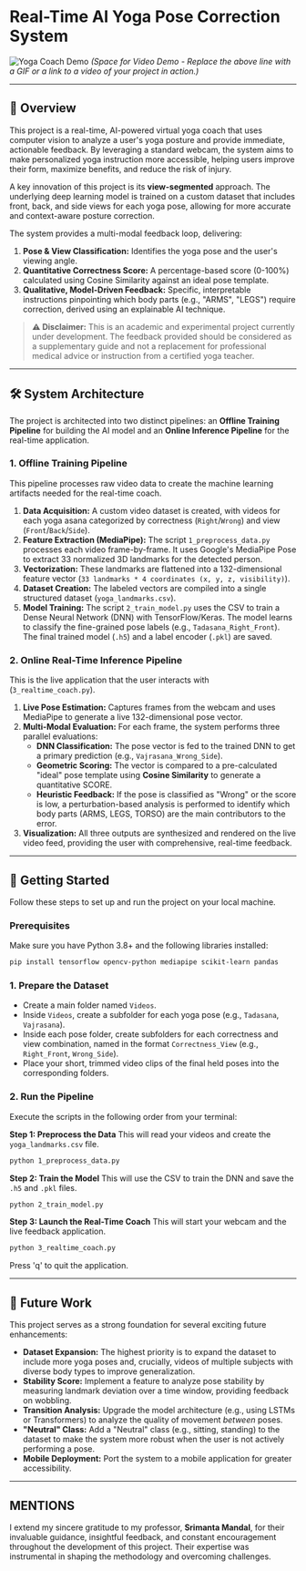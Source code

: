 # Real-Time AI Yoga Pose Correction System

![Yoga Coach Demo](https-placeholder-for-your-gif-or-video-link.gif)
*(Space for Video Demo - Replace the above line with a GIF or a link to a video of your project in action.)*

---

## 📖 Overview

This project is a real-time, AI-powered virtual yoga coach that uses computer vision to analyze a user's yoga posture and provide immediate, actionable feedback. By leveraging a standard webcam, the system aims to make personalized yoga instruction more accessible, helping users improve their form, maximize benefits, and reduce the risk of injury.

A key innovation of this project is its **view-segmented** approach. The underlying deep learning model is trained on a custom dataset that includes front, back, and side views for each yoga pose, allowing for more accurate and context-aware posture correction.

The system provides a multi-modal feedback loop, delivering:
1.  **Pose & View Classification:** Identifies the yoga pose and the user's viewing angle.
2.  **Quantitative Correctness Score:** A percentage-based score (0-100%) calculated using Cosine Similarity against an ideal pose template.
3.  **Qualitative, Model-Driven Feedback:** Specific, interpretable instructions pinpointing which body parts (e.g., "ARMS", "LEGS") require correction, derived using an explainable AI technique.

> **⚠️ Disclaimer:** This is an academic and experimental project currently under development. The feedback provided should be considered as a supplementary guide and not a replacement for professional medical advice or instruction from a certified yoga teacher.

---

## 🛠️ System Architecture

The project is architected into two distinct pipelines: an **Offline Training Pipeline** for building the AI model and an **Online Inference Pipeline** for the real-time application.

### 1. Offline Training Pipeline
This pipeline processes raw video data to create the machine learning artifacts needed for the real-time coach.

1.  **Data Acquisition:** A custom video dataset is created, with videos for each yoga asana categorized by correctness (`Right`/`Wrong`) and view (`Front`/`Back`/`Side`).
2.  **Feature Extraction (MediaPipe):** The script `1_preprocess_data.py` processes each video frame-by-frame. It uses Google's MediaPipe Pose to extract 33 normalized 3D landmarks for the detected person.
3.  **Vectorization:** These landmarks are flattened into a 132-dimensional feature vector (`33 landmarks * 4 coordinates (x, y, z, visibility)`).
4.  **Dataset Creation:** The labeled vectors are compiled into a single structured dataset (`yoga_landmarks.csv`).
5.  **Model Training:** The script `2_train_model.py` uses the CSV to train a Dense Neural Network (DNN) with TensorFlow/Keras. The model learns to classify the fine-grained pose labels (e.g., `Tadasana_Right_Front`). The final trained model (`.h5`) and a label encoder (`.pkl`) are saved.

### 2. Online Real-Time Inference Pipeline
This is the live application that the user interacts with (`3_realtime_coach.py`).

1.  **Live Pose Estimation:** Captures frames from the webcam and uses MediaPipe to generate a live 132-dimensional pose vector.
2.  **Multi-Modal Evaluation:** For each frame, the system performs three parallel evaluations:
    *   **DNN Classification:** The pose vector is fed to the trained DNN to get a primary prediction (e.g., `Vajrasana_Wrong_Side`).
    *   **Geometric Scoring:** The vector is compared to a pre-calculated "ideal" pose template using **Cosine Similarity** to generate a quantitative SCORE.
    *   **Heuristic Feedback:** If the pose is classified as "Wrong" or the score is low, a perturbation-based analysis is performed to identify which body parts (ARMS, LEGS, TORSO) are the main contributors to the error.
3.  **Visualization:** All three outputs are synthesized and rendered on the live video feed, providing the user with comprehensive, real-time feedback.

---

## 🚀 Getting Started

Follow these steps to set up and run the project on your local machine.

### Prerequisites

Make sure you have Python 3.8+ and the following libraries installed:

```bash
pip install tensorflow opencv-python mediapipe scikit-learn pandas
```

### 1. Prepare the Dataset

-   Create a main folder named `Videos`.
-   Inside `Videos`, create a subfolder for each yoga pose (e.g., `Tadasana`, `Vajrasana`).
-   Inside each pose folder, create subfolders for each correctness and view combination, named in the format `Correctness_View` (e.g., `Right_Front`, `Wrong_Side`).
-   Place your short, trimmed video clips of the final held poses into the corresponding folders.

### 2. Run the Pipeline

Execute the scripts in the following order from your terminal:

**Step 1: Preprocess the Data**
This will read your videos and create the `yoga_landmarks.csv` file.
```bash
python 1_preprocess_data.py
```

**Step 2: Train the Model**
This will use the CSV to train the DNN and save the `.h5` and `.pkl` files.
```bash
python 2_train_model.py
```

**Step 3: Launch the Real-Time Coach**
This will start your webcam and the live feedback application.
```bash
python 3_realtime_coach.py
```
Press 'q' to quit the application.

---

## 🔮 Future Work

This project serves as a strong foundation for several exciting future enhancements:

-   **Dataset Expansion:** The highest priority is to expand the dataset to include more yoga poses and, crucially, videos of multiple subjects with diverse body types to improve generalization.
-   **Stability Score:** Implement a feature to analyze pose stability by measuring landmark deviation over a time window, providing feedback on wobbling.
-   **Transition Analysis:** Upgrade the model architecture (e.g., using LSTMs or Transformers) to analyze the quality of movement *between* poses.
-   **"Neutral" Class:** Add a "Neutral" class (e.g., sitting, standing) to the dataset to make the system more robust when the user is not actively performing a pose.
-   **Mobile Deployment:** Port the system to a mobile application for greater accessibility.

---

##  MENTIONS

I extend my sincere gratitude to my professor, **Srimanta Mandal**, for their invaluable guidance, insightful feedback, and constant encouragement throughout the development of this project. Their expertise was instrumental in shaping the methodology and overcoming challenges.